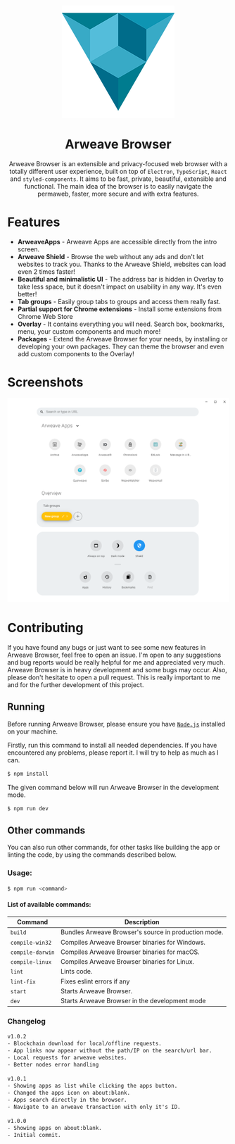 <p align="center">
  <a href="https://arweave.org"><img src="static/app-icons/icon.png" width="256"></a>
</p>

<div align="center">
  <h1>Arweave Browser</h1>

Arweave Browser is an extensible and privacy-focused web browser with a totally different user experience, built on top of `Electron`, `TypeScript`, `React` and `styled-components`. It aims to be fast, private, beautiful, extensible and functional.
The main idea of the browser is to easily navigate the permaweb, faster, more secure and with extra features.

</div>

# Features

- **ArweaveApps** - Arweave Apps are accessible directly from the intro screen.
- **Arweave Shield** - Browse the web without any ads and don't let websites to track you. Thanks to the Arweave Shield, websites can load even 2 times faster!
- **Beautiful and minimalistic UI** - The address bar is hidden in Overlay to take less space, but it doesn't impact on usability in any way. It's even better!
- **Tab groups** - Easily group tabs to groups and access them really fast.
- **Partial support for Chrome extensions** - Install some extensions from Chrome Web Store
- **Overlay** - It contains everything you will need. Search box, bookmarks, menu, your custom components and much more!
- **Packages** - Extend the Arweave Browser for your needs, by installing or developing your own packages. They can theme the browser and even add custom components to the Overlay!

# Screenshots

![](static/screenshots/home.png)

# Contributing

If you have found any bugs or just want to see some new features in Arweave Browser, feel free to open an issue. I'm open to any suggestions and bug reports would be really helpful for me and appreciated very much. Arweave Browser is in heavy development and some bugs may occur. Also, please don't hesitate to open a pull request. This is really important to me and for the further development of this project.

## Running

Before running Arweave Browser, please ensure you have [`Node.js`](https://nodejs.org/en/) installed on your machine.

Firstly, run this command to install all needed dependencies. If you have encountered any problems, please report it. I will try to help as much as I can.

```bash
$ npm install
```

The given command below will run Arweave Browser in the development mode.

```bash
$ npm run dev
```

## Other commands

You can also run other commands, for other tasks like building the app or linting the code, by using the commands described below.

### Usage:

```bash
$ npm run <command>
```

#### List of available commands:

| Command          | Description                                 |
| ---------------- | ------------------------------------------- |
| `build`          | Bundles Arweave Browser's source in production mode. |
| `compile-win32`  | Compiles Arweave Browser binaries for Windows.       |
| `compile-darwin` | Compiles Arweave Browser binaries for macOS.         |
| `compile-linux`  | Compiles Arweave Browser binaries for Linux.         |
| `lint`           | Lints code.                                 |
| `lint-fix`       | Fixes eslint errors if any                  |
| `start`          | Starts Arweave Browser.                              |
| `dev`            | Starts Arweave Browser in the development mode       |

### Changelog
```
v1.0.2
- Blockchain download for local/offline requests.
- App links now appear without the path/IP on the search/url bar.
- Local requests for arweave websites.
- Better nodes error handling

v1.0.1
- Showing apps as list while clicking the apps button.
- Changed the apps icon on about:blank.
- Apps search directly in the browser.
- Navigate to an arweave transaction with only it's ID.

v1.0.0
- Showing apps on about:blank.
- Initial commit.
```
